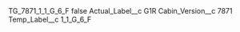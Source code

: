 <?xml version="1.0" encoding="UTF-8"?>
<CustomMetadata xmlns="http://soap.sforce.com/2006/04/metadata" xmlns:xsi="http://www.w3.org/2001/XMLSchema-instance" xmlns:xsd="http://www.w3.org/2001/XMLSchema">
    <label>TG_7871_1_1_G_6_F</label>
    <protected>false</protected>
    <values>
        <field>Actual_Label__c</field>
        <value xsi:type="xsd:string">G1R</value>
    </values>
    <values>
        <field>Cabin_Version__c</field>
        <value xsi:type="xsd:string">7871</value>
    </values>
    <values>
        <field>Temp_Label__c</field>
        <value xsi:type="xsd:string">1_1_G_6_F</value>
    </values>
</CustomMetadata>
